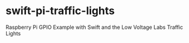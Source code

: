 # swift-pi-traffic-lights
Raspberry Pi GPIO Example with Swift and the Low Voltage Labs Traffic Lights
